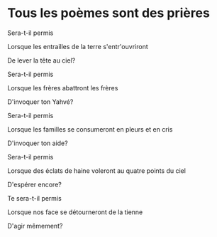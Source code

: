 # Tous les poèmes sont des prières

Sera-t-il permis

Lorsque les entrailles de la terre s'entr'ouvriront

De lever la tête au ciel?

Sera-t-il permis

Lorsque les frères abattront les frères

D'invoquer ton Yahvé?

Sera-t-il permis

Lorsque les familles se consumeront en pleurs et en cris

D'invoquer ton aide?

Sera-t-il permis

Lorsque des éclats de haine voleront au quatre points du ciel

D'espérer encore?


Te sera-t-il permis

Lorsque nos face se détourneront de la tienne

D'agir mêmement? 
